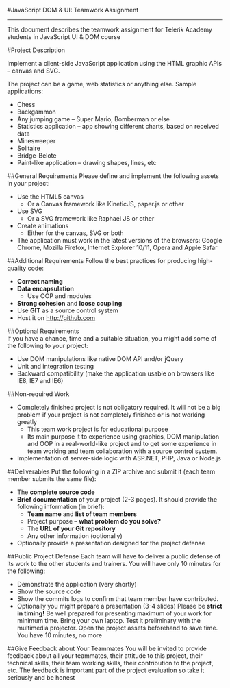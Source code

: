 #JavaScript DOM & UI: Teamwork Assignment
*****************************************

This document describes the teamwork assignment for Telerik Academy students in JavaScript
UI & DOM course

#Project Description

Implement a client-side JavaScript application using the HTML graphic APIs – canvas and SVG.

The project can be a game, web statistics or anything else. Sample applications:
*   Chess
*   Backgammon
*   Any jumping game – Super Mario, Bomberman or else
*   Statistics application – app showing different charts, based on received data
*   Minesweeper
*   Solitaire
*   Bridge-Belote
*   Paint-like application – drawing shapes, lines, etc

##General Requirements
Please define and implement the following assets in your project:
*   Use the HTML5 canvas
    *   Or a Canvas framework like KineticJS, paper.js or other
*   Use SVG
    *   Or a SVG framework like Raphael JS or other
*   Create animations
    *   Either for the canvas, SVG or both
*   The application must work in the latest versions of the browsers: Google Chrome, Mozilla Firefox, Internet Explorer 10/11, Opera and Apple Safar

##Additional Requirements
Follow the best practices for producing high-quality code: 
*   **Correct naming**
*   **Data encapsulation**
    *   Use OOP and modules
*   **Strong cohesion** and **loose coupling**
*   Use **GIT** as a source control system
*   Host it on <a href="http://github.com" title="http://github.com" target="_blank">http://github.com</a>

##Optional Requirements    
If you have a chance, time and a suitable situation, you might add some of the following to your project:
*   Use DOM manipulations like native DOM API and/or jQuery
*   Unit and integration testing
*   Backward compatibility (make the application usable on browsers like IE8, IE7 and IE6)

##Non-required Work
*   Completely finished project is not obligatory required. It will not be a big problem if your project is not completely finished or is not working greatly
    *   This team work project is for educational purpose
    *   Its main purpose it to experience using graphics, DOM manipulation and OOP in a real-world-like project and to get some experience in team working and team collaboration with a source control system.
*   Implementation of server-side logic with ASP.NET, PHP, Java or Node.js

##Deliverables
Put the following in a ZIP archive and submit it (each team member submits the same file):
*   The **complete source code**
*   **Brief documentation** of your project (2-3 pages). It should provide the following information (in brief):
    *   **Team name** and **list of team members**
    *   Project purpose – **what problem do you solve?**
    *   The **URL of your Git repository**
    *   Any other information (optionally)
*   Optionally provide a presentation designed for the project defense

##Public Project Defense
Each team will have to deliver a public defense of its work to the other students and trainers. You will have only 10 minutes for the following:
*   Demonstrate the application (very shortly)
*   Show the source code
*   Show the commits logs to confirm that team member have contributed.
*   Optionally you might prepare a presentation (3-4 slides)
Please be **strict in timing!** Be well prepared for presenting maximum of your work for minimum time. Bring your own laptop. Test it preliminary with the multimedia projector. Open the project assets beforehand to save time. You have 10 minutes, no more

##Give Feedback about Your Teammates
You will be invited to provide feedback about all your teammates, their attitude to this project, their technical skills, their team working skills, their contribution to the project, etc. The feedback is important part of the project evaluation so take it seriously and be honest